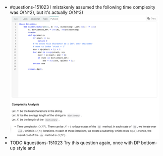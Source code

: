 - #questions-151023 I mistakenly assumed the following time complexity was O(N^2), but it's actually O(N^3)
- ![image.png](../assets/image_1697366710739_0.png)
- TODO #questions-151023 Try this question again, once with DP bottom-up style and